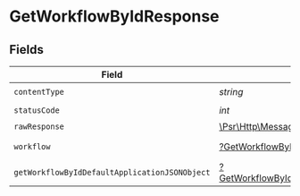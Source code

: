 # GetWorkflowByIdResponse


## Fields

| Field                                                                                                        | Type                                                                                                         | Required                                                                                                     | Description                                                                                                  |
| ------------------------------------------------------------------------------------------------------------ | ------------------------------------------------------------------------------------------------------------ | ------------------------------------------------------------------------------------------------------------ | ------------------------------------------------------------------------------------------------------------ |
| `contentType`                                                                                                | *string*                                                                                                     | :heavy_check_mark:                                                                                           | N/A                                                                                                          |
| `statusCode`                                                                                                 | *int*                                                                                                        | :heavy_check_mark:                                                                                           | N/A                                                                                                          |
| `rawResponse`                                                                                                | [\Psr\Http\Message\ResponseInterface](https://www.php-fig.org/psr/psr-7/#33-psrhttpmessageresponseinterface) | :heavy_minus_sign:                                                                                           | N/A                                                                                                          |
| `workflow`                                                                                                   | [?GetWorkflowByIdWorkflow](../../models/operations/GetWorkflowByIdWorkflow.md)                               | :heavy_minus_sign:                                                                                           | A workflow object.                                                                                           |
| `getWorkflowByIdDefaultApplicationJSONObject`                                                                | [?GetWorkflowByIdDefaultApplicationJSON](../../models/operations/GetWorkflowByIdDefaultApplicationJSON.md)   | :heavy_minus_sign:                                                                                           | Error response.                                                                                              |